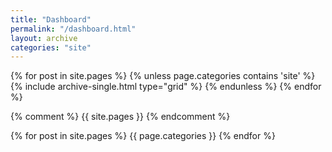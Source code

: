 ```yaml
---
title: "Dashboard"
permalink: "/dashboard.html"
layout: archive
categories: "site"
---
```


<div class="grid__wrapper">
  {% for post in site.pages %}
    {% unless page.categories contains 'site' %}
      {% include archive-single.html type="grid" %}
    {% endunless %}
  {% endfor %}
</div>

{% comment %}
{{ site.pages }}
{% endcomment %}

{% for post in site.pages %}
  {{ page.categories }}
{% endfor %}
